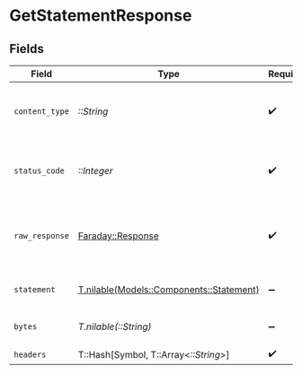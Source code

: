 # GetStatementResponse


## Fields

| Field                                                                        | Type                                                                         | Required                                                                     | Description                                                                  |
| ---------------------------------------------------------------------------- | ---------------------------------------------------------------------------- | ---------------------------------------------------------------------------- | ---------------------------------------------------------------------------- |
| `content_type`                                                               | *::String*                                                                   | :heavy_check_mark:                                                           | HTTP response content type for this operation                                |
| `status_code`                                                                | *::Integer*                                                                  | :heavy_check_mark:                                                           | HTTP response status code for this operation                                 |
| `raw_response`                                                               | [Faraday::Response](https://www.rubydoc.info/gems/faraday/Faraday/Response)  | :heavy_check_mark:                                                           | Raw HTTP response; suitable for custom response parsing                      |
| `statement`                                                                  | [T.nilable(Models::Components::Statement)](../../models/shared/statement.md) | :heavy_minus_sign:                                                           | The request has succeeded.                                                   |
| `bytes`                                                                      | *T.nilable(::String)*                                                        | :heavy_minus_sign:                                                           | The request has succeeded.                                                   |
| `headers`                                                                    | T::Hash[Symbol, T::Array<*::String*>]                                        | :heavy_check_mark:                                                           | N/A                                                                          |